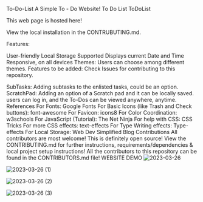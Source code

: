 To-Do-List
A Simple To - Do Website!
To Do List
ToDoList

This web page is hosted here!

View the local installation in the CONTRUBUTING.md.

Features:

User-friendly
Local Storage Supported
Displays current Date and Time
Responsive, on all devices
Themes: Users can choose among different themes.
Features to be added:
Check Issues for contributing to this repository.

SubTasks: Adding subtasks to the enlisted tasks, could be an option.
ScratchPad: Adding an option of a Scratch pad and it can be locally saved.
 users can log in, and the To-Dos can be viewed anywhere, anytime.
References
For Fonts: Google Fonts
For Basic Icons (like Trash and Check buttons): font-awesome
For Favicon: icons8
For Color Coordination: w3schools
For JavaScript (Tutorial): The Net Ninja
For help with CSS: CSS Tricks
For more CSS effects: text-effects
For Type Writing effects: Type-effects
For Local Storage: Web Dev Simplified Blog
Contributions
All contributors are most welcome! This is definitely open source!
View the CONTRIBUTING.md for further instructions, requirements/dependencies & local project setup instructions!
All the contributors to this repository can be found in the CONTRIBUTORS.md file!
WEBSITE DEMO
![2023-03-26](https://user-images.githubusercontent.com/127509559/227739722-1a407101-ff53-497e-b9d8-60cc8e86dd4e.png)

![2023-03-26 (1)](https://user-images.githubusercontent.com/127509559/227739734-ff5189cb-5b9b-44a3-93e9-34384dab9f60.png)

![2023-03-26 (2)](https://user-images.githubusercontent.com/127509559/227739745-5b8946cb-9748-415e-930d-58e890cfec4e.png)

![2023-03-26 (3)](https://user-images.githubusercontent.com/127509559/227739755-22ac0f29-f7eb-493a-83a9-e5a4f9b0fb3b.png)
